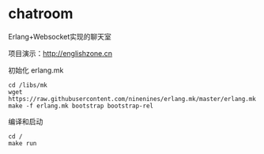 # chatroom
Erlang+Websocket实现的聊天室

项目演示：http://englishzone.cn


初始化 erlang.mk
```
cd /libs/mk
wget https://raw.githubusercontent.com/ninenines/erlang.mk/master/erlang.mk
make -f erlang.mk bootstrap bootstrap-rel
```

编译和启动
```
cd /
make run
```



